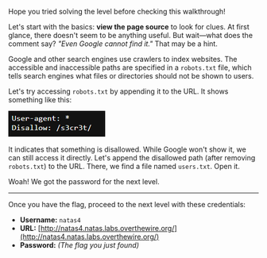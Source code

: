 Hope you tried solving the level before checking this walkthrough!

Let's start with the basics: **view the page source** to look for clues. At first glance, there doesn't seem to be anything useful. But wait—what does the comment say? _"Even Google cannot find it."_ That may be a hint.

Google and other search engines use crawlers to index websites. The accessible and inaccessible paths are specified in a `robots.txt` file, which tells search engines what files or directories should not be shown to users.

Let's try accessing `robots.txt` by appending it to the URL. It shows something like this:

![level_3-4](../images/level_3-4.png)

It indicates that something is disallowed. While Google won't show it, we can still access it directly. Let's append the disallowed path (after removing `robots.txt`) to the URL. There, we find a file named `users.txt`. Open it.

Woah! We got the password for the next level.

---

Once you have the flag, proceed to the next level with these credentials:

- **Username:** `natas4`
- **URL:** [http://natas4.natas.labs.overthewire.org/](http://natas4.natas.labs.overthewire.org/)
- **Password:** _(The flag you just found)_
